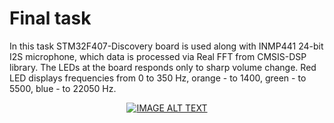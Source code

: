 # Final task
In this task STM32F407-Discovery board is used along with INMP441 24-bit I2S microphone, which data is processed via Real FFT from CMSIS-DSP library. The LEDs at the board responds only to sharp volume change. Red LED displays frequencies from 0 to 350 Hz, orange - to 1400, green - to 5500, blue - to 22050 Hz.
<div align="center">
<a href="https://www.youtube.com/watch?v=j8qgaZepg6Y"><img src="https://img.youtube.com/vi/j8qgaZepg6Y/0.jpg" alt="IMAGE ALT TEXT"></a>
</div>
